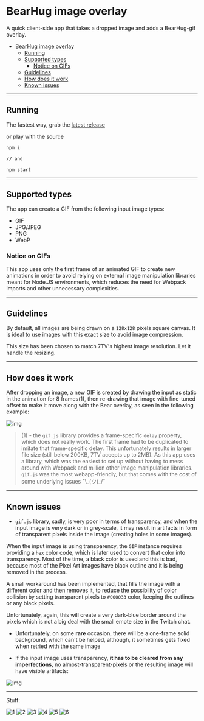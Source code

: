 # BearHug image overlay

A quick client-side app that takes a dropped image and adds a BearHug-gif overlay.

- [BearHug image overlay](#bearhug-image-overlay)
  - [Running](#running)
  - [Supported types](#supported-types)
    - [Notice on GIFs](#notice-on-gifs)
  - [Guidelines](#guidelines)
  - [How does it work](#how-does-it-work)
  - [Known issues](#known-issues)

---

## Running

The fastest way, grab the [latest release](https://github.com/DarkStoorM/BearHug-GIF-Overlay-For-7TV-Emotes/releases)

or play with the source

```bash
npm i

// and

npm start
```

---

## Supported types

The app can create a GIF from the following input image types:

- GIF
- JPG/JPEG
- PNG
- WebP

### Notice on GIFs

This app uses only the first frame of an animated GIF to create new animations in order to avoid relying on external image manipulation libraries meant for Node.JS environments, which reduces the need for Webpack imports and other unnecessary complexities.

---

## Guidelines

By default, all images are being drawn on a `128x128` pixels square canvas. It is ideal to use images with this exact size to avoid image compression.

This size has been chosen to match 7TV's highest image resolution. Let it handle the resizing.

---

## How does it work

After dropping an image, a new GIF is created by drawing the input as static in the animation for 8 frames(1), then re-drawing that image with fine-tuned offset to make it move along with the Bear overlay, as seen in the following example:

![img](https://user-images.githubusercontent.com/7021295/210149949-c311c659-bc11-4ad8-a7a0-a7395d3b4382.gif)

> (1) - the `gif.js` library provides a frame-specific `delay` property, which does not really work. The first frame had to be duplicated to imitate that frame-specific delay. This unfortunately results in larger file size (still below 200KB, 7TV accepts up to 2MB). As this app uses a library, which was the easiest to set up without having to mess around with Webpack and million other image manipulation libraries. `gif.js` was the most webapp-friendly, but that comes with the cost of some underlying issues ¯\\\_(ツ)\_/¯

---

## Known issues

- `gif.js` library, sadly, is very poor in terms of transparency, and when the input image is very dark or in grey-scale, it may result in artifacts in form of transparent pixels inside the image (creating holes in some images).

When the input image is using transparency, the `GIF` instance requires providing a `hex` color code, which is later used to convert that color into transparency. Most of the time, a black color is used and this is bad, because most of the Pixel Art images have black outline and it is being removed in the process.

A small workaround has been implemented, that fills the image with a different color and then removes it, to reduce the possibility of color collision by setting transparent pixels to `#000033` color, keeping the outlines or any black pixels.

Unfortunately, again, this will create a very dark-blue border around the pixels which is not a big deal with the small emote size in the Twitch chat.

- Unfortunately, on some **rare** occasion, there will be a one-frame solid background, which can't be helped, although, it sometimes gets fixed when retried with the same image

- If the input image uses transparency, **it has to be cleared from any imperfections**, no almost-transparent-pixels or the resulting image will have visible artifacts:

![img](https://user-images.githubusercontent.com/7021295/210152126-b36096df-5230-4d88-8058-78059d537c4f.png)

---

Stuff:

![1](https://user-images.githubusercontent.com/7021295/210184713-4025f262-e789-4e30-9e7c-6007000311cf.gif) ![2](https://user-images.githubusercontent.com/7021295/210184714-9f61414d-04d3-4bb2-b461-89b719bb6884.gif) ![3](https://user-images.githubusercontent.com/7021295/210184715-0b9bee60-9b08-47e5-9a7f-b54897dc0f14.gif) ![4](https://user-images.githubusercontent.com/7021295/210184716-5bc1b10a-1431-44f0-8d7d-3ca77deec2dc.gif) ![5](https://user-images.githubusercontent.com/7021295/210184717-f9642913-c261-41c1-a413-82ecb5cd4d0c.gif) ![6](https://user-images.githubusercontent.com/7021295/210184719-bf32830c-3884-4714-82cc-390f12b29798.gif)
